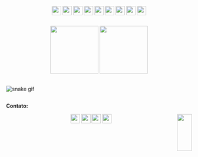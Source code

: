  <div align="center">
  <img align="center" height="25em" src="https://img.shields.io/badge/C%23-239120?style=for-the-badge&logo=c-sharp&logoColor=white" />
  <img align="center" height="25em" src="https://img.shields.io/badge/JavaScript-F7DF1E?style=for-the-badge&logo=javascript&logoColor=black" />
  <img align="center" height="25em" src="https://img.shields.io/badge/Node.js-43853D?style=for-the-badge&logo=node.js&logoColor=white" />
  <img align="center" height="25em" src="https://img.shields.io/badge/HTML5-E34F26?style=for-the-badge&logo=html5&logoColor=white" />
  <img align="center" height="25em" src="https://img.shields.io/badge/CSS3-1572B6?style=for-the-badge&logo=css3&logoColor=white" />
  <img align="center" height="25em" src="https://img.shields.io/badge/Python-14354C?style=for-the-badge&logo=python&logoColor=white" />
  <img align="center" height="25em" src="https://img.shields.io/badge/Java-ED8B00?style=for-the-badge&logo=openjdk&logoColor=white" />
  <img align="center" height="25em" src="https://img.shields.io/badge/jQuery-0769AD?style=for-the-badge&logo=jquery&logoColor=white" />
  <img align="center" height="25em" src="https://img.shields.io/badge/Microsoft_Excel-217346?style=for-the-badge&logo=microsoft-excel&logoColor=white" />               
</div>

##

<div align="center">
  <img height="130em" src="https://github-readme-stats.vercel.app/api?username=brisolarag&hide=contribs,prs&theme=merko">
  <img height="130em" src="https://github-readme-stats.vercel.app/api/top-langs/?username=brisolarag&layout=compact&theme=merko">
</div>

##

![snake gif](https://github.com/brisolarag/brisolarag/blob/output/github-contribution-grid-snake.svg)

##

<strong align="center">Contato:</strong><br>
<div align="center">
  <img align="center" height="25em" src="https://img.shields.io/badge/Gmail-D14836?style=for-the-badge&logo=gmail&logoColor=white" />
  <img align="center" height="25em" src="https://img.shields.io/badge/WhatsApp-25D366?style=for-the-badge&logo=whatsapp&logoColor=white" />
  <img align="center" height="25em" src="https://img.shields.io/badge/Instagram-E4405F?style=for-the-badge&logo=instagram&logoColor=white" />
  <img align="center" height="25em" src="https://img.shields.io/badge/LinkedIn-0077B5?style=for-the-badge&logo=linkedin&logoColor=white" />
  <img align="right" height="100em" width="40em" src="https://pandatoryu.files.wordpress.com/2013/03/naruto-sd-gif-de-14ssjgoku-visite-pandatoryu.gif" />
</div>
